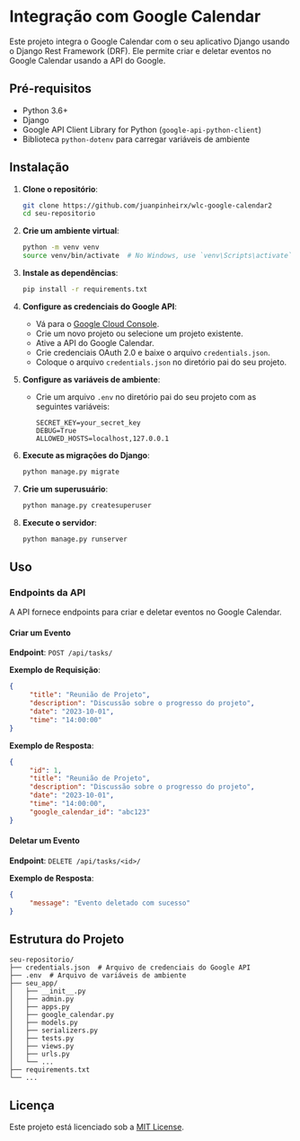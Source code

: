 # Integração com Google Calendar

Este projeto integra o Google Calendar com o seu aplicativo Django usando o Django Rest Framework (DRF). Ele permite criar e deletar eventos no Google Calendar usando a API do Google.

## Pré-requisitos

- Python 3.6+
- Django
- Google API Client Library for Python (`google-api-python-client`)
- Biblioteca `python-dotenv` para carregar variáveis de ambiente

## Instalação

1. **Clone o repositório**:

    ```bash
    git clone https://github.com/juanpinheirx/wlc-google-calendar2
    cd seu-repositorio
    ```

2. **Crie um ambiente virtual**:

    ```bash
    python -m venv venv
    source venv/bin/activate  # No Windows, use `venv\Scripts\activate`
    ```

3. **Instale as dependências**:

    ```bash
    pip install -r requirements.txt
    ```

4. **Configure as credenciais do Google API**:

    - Vá para o [Google Cloud Console](https://console.cloud.google.com/).
    - Crie um novo projeto ou selecione um projeto existente.
    - Ative a API do Google Calendar.
    - Crie credenciais OAuth 2.0 e baixe o arquivo `credentials.json`.
    - Coloque o arquivo `credentials.json` no diretório pai do seu projeto.

5. **Configure as variáveis de ambiente**:

    - Crie um arquivo `.env` no diretório pai do seu projeto com as seguintes variáveis:

      ```env
      SECRET_KEY=your_secret_key
      DEBUG=True
      ALLOWED_HOSTS=localhost,127.0.0.1
      ```

6. **Execute as migrações do Django**:

    ```bash
    python manage.py migrate
    ```

7. **Crie um superusuário**:

    ```bash
    python manage.py createsuperuser
    ```

8. **Execute o servidor**:

    ```bash
    python manage.py runserver
    ```

## Uso

### Endpoints da API

A API fornece endpoints para criar e deletar eventos no Google Calendar.

#### Criar um Evento

**Endpoint**: `POST /api/tasks/`

**Exemplo de Requisição**:

```json
{
     "title": "Reunião de Projeto",
     "description": "Discussão sobre o progresso do projeto",
     "date": "2023-10-01",
     "time": "14:00:00"
}
```

**Exemplo de Resposta**:

```json
{
     "id": 1,
     "title": "Reunião de Projeto",
     "description": "Discussão sobre o progresso do projeto",
     "date": "2023-10-01",
     "time": "14:00:00",
     "google_calendar_id": "abc123"
}
```

#### Deletar um Evento

**Endpoint**: `DELETE /api/tasks/<id>/`

**Exemplo de Resposta**:

```json
{
     "message": "Evento deletado com sucesso"
}
```

## Estrutura do Projeto

```plaintext
seu-repositorio/
├── credentials.json  # Arquivo de credenciais do Google API
├── .env  # Arquivo de variáveis de ambiente
├── seu_app/
│   ├── __init__.py
│   ├── admin.py
│   ├── apps.py
│   ├── google_calendar.py
│   ├── models.py
│   ├── serializers.py
│   ├── tests.py
│   ├── views.py
│   ├── urls.py
│   └── ...
├── requirements.txt
└── ...
```

## Licença

Este projeto está licenciado sob a [MIT License](LICENSE).